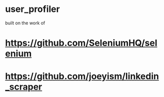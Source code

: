 # user_profiler
built on the work of 
# https://github.com/SeleniumHQ/selenium
# https://github.com/joeyism/linkedin_scraper

